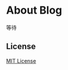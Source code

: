 # About  Blog 

等待

## License

[MIT License](https://github.com/Gaohaoyang/gaohaoyang.github.io/blob/master/LICENSE.md)
